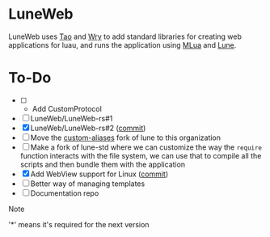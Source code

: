 # LuneWeb

LuneWeb uses [Tao](https://github.com/tauri-apps/tao) and [Wry](https://github.com/tauri-apps/wry) to add standard libraries for creating web applications for luau, and runs the application using [MLua](https://github.com/mlua-rs/mlua) and [Lune](https://github.com/lune-org/lune).

# To-Do

- [ ] * Add CustomProtocol
- [ ] LuneWeb/LuneWeb-rs#1
- [x] LuneWeb/LuneWeb-rs#2 ([commit](https://github.com/LuneWeb/LuneWeb-rs/commit/f4e1b3b3afd8f9b48942b633bb7e783954cf3d76))
- [ ] Move the [custom-aliases](https://github.com/HighFlowey/luneweb/tree/custom-aliases) fork of lune to this organization
- [ ] Make a fork of lune-std where we can customize the way the `require` function interacts with the file system, we can use that to compile all the scripts and then bundle them with the application
- [x] Add WebView support for Linux ([commit](https://github.com/LuneWeb/LuneWeb-rs/commit/b7efd57c9be92f78f975007d58d18a140380ebc5))
- [ ] Better way of managing templates
- [ ] Documentation repo

> [!NOTE]
> '*' means it's required for the next version
